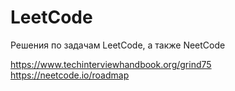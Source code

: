 # LeetCode
Решения по задачам LeetCode, а также NeetCode

https://www.techinterviewhandbook.org/grind75
https://neetcode.io/roadmap

